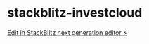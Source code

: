 # stackblitz-investcloud

[Edit in StackBlitz next generation editor ⚡️](https://stackblitz.com/~/github.com/SilvioAmaral/stackblitz-investcloud)